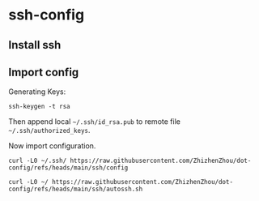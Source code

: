 # ssh-config
## Install ssh
## Import config
Generating Keys:
```
ssh-keygen -t rsa
```
Then append local `~/.ssh/id_rsa.pub` to remote file `~/.ssh/authorized_keys`.

Now import configuration.
```
curl -L0 ~/.ssh/ https://raw.githubusercontent.com/ZhizhenZhou/dot-config/refs/heads/main/ssh/config
```

```
curl -L0 ~/ https://raw.githubusercontent.com/ZhizhenZhou/dot-config/refs/heads/main/ssh/autossh.sh
```
